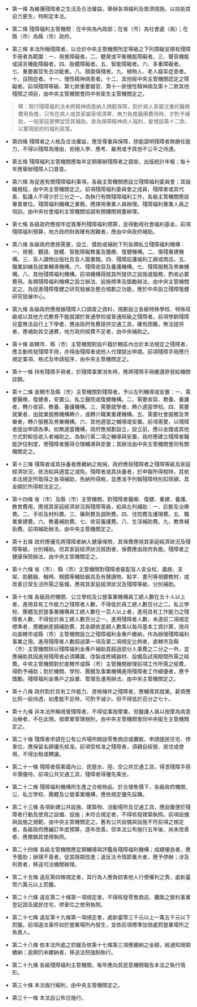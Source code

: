 * 第一條 為維護殘障者之生活及合法權益，舉辦各項福利及救濟措施，以扶助其自力更生，特制定本法。

* 第二條 殘障福利主管機關：在中央為內政部；在省（市）為社會處（局）；在縣（市）為縣（市）政府。

* 第三條 本法所稱殘障者，以合於中央主管機關所定等級之下列障礙並領有殘障手冊者為範圍：一、視覺障礙者。二、聽覺或平衡機能障礙者。三、聲音機能或語言機能障礙者。四、肢體障礙者。五、智能障礙者。六、多重障礙者。七、重要器官失去功能者。八、顏面傷殘者。九、植物人、老人癡呆症患者。十、自閉症者。十一、慢性精神病患者。十二、其他經中央主管機關認定之障礙者。前項殘障等級、第七款重要器官、第十一款慢性精神病及第十二款其他殘障之項目，由中央主管機關會同中央衛生主管機關定之。

> 釋：現行殘障福利法未將精神病患納入規範保障，對於病人家屬沈重的醫療費用負擔，只有在病人或其家屬家境清寒，無力負擔醫療費用時，才酌予補助，一般家庭更無從受其補助。故為保障精神病人福利，爰增設第十二款，以實現政府的福利政策。

* 第四條 殘障者之人格及合法權益，應受尊重與保障，除能證明殘障者無勝任能力，不得以殘障為理由，拒絕入學、應考、雇用或予其他不公平之待遇。

* 第五條 殘障福利主管機關應每年定期舉辦殘障者之調查，出版統計年報；每十年應舉辦殘障人口普查。

* 第六條 為促進有關殘障福利事項，各級主管機關應設立殘障福利委員會；其組織規程，由中央主管機關定之。前項殘障福利委員會之成員，殘障者或其代表、監護人不得少於三分之一。為執行有關殘障福利工作，各級主管機關應設專責單位。殘障福利機構之業務，應擇用專業人員辦理。殘障福利專業人員之培訓，由中央社會福利主管機關協調有關機關規畫辦理。

* 第七條 各級政府應按年從寬專列殘障福利預算，並得動用社會福利基金。前項殘障福利預算，地方政府財政確有困難者，應由中央政府補助。

* 第八條 各級政府應按需要，設立、獎助或補助下列各類私立殘障福利機構：一、視覺、聽語、肢體、智能障礙教養及醫療、復健機構。二、傷殘重建機構。三、盲人讀物出版社及盲人圖書館。四、殘障庇護福利工廠或商店。五、職業訓練及就業輔導機構。六、殘障收容及養護機構。七、殘障服務及育樂機構。八、其他殘障福利機構。前項機構得就其所提供之設施或服務，酌收必要費用。各類殘障福利機構之設立辦法、設施標準及獎勵辦法，由中央主管機關定之。為促進殘障復健之研究發展及整合規劃之功能，應於中央設立殘障復健研究發展中心。

* 第九條 各級政府應根據殘障人口調查之資料，規劃設立各級特殊學校、特殊班級或以其他方式教育不能就讀於普通學校或普通班級之殘障者。前項學齡殘障兒童無法自行上下學者，應由政府免費提供交通工具，確有困難，無法提供者，應補助其交通費，地方政府經費不足者，由中央補助之。

* 第十條 直轄市、縣（市）主管機關對設戶籍於轄區內合於本法規定之殘障者，應主動核發殘障手冊，亦得由殘障者或他人代理提出申請。前項殘障手冊應行規定事項、格式及申請程序，由中央主管機關定之。

* 第十一條 持有殘障手冊者，於殘障事實消失時，應將殘障手冊繳還原發給機關註銷。

* 第十二條 直轄市及縣（市）主管機關對殘障者，予以左列輔導或安置：一、需要醫療、復健者，安置公、私立醫院或復健機構。二、需要收容、教養、養護者，轉介收容、教養、養護機構。三、需要就學者，轉介適當學校。四、需要就業者，由就業服務機構轉介，或轉介職業重建機構。五、需要社會服務及育樂者，轉介服務及育樂機構。六、其他適當之輔導或安置。前項需要，以殘障者提出申請為準。如無適當機構，政府應規劃設立，設立前，應以金錢或其他方式對較低收入者補助之。為執行第二項之輔導與安置，政府應建立殘障者職能評估制度，使殘障者獲得合理輔導與安置；其辦法由中央主管機關會同有關機關定之。

* 第十三條 殘障者或其扶養者應繳納之稅捐，政府應按殘障者之殘障等級及家庭經濟狀況，依法給與適當之減免。殘障者或其扶養者，於申報所得稅時，其依本法規定所取得之各項補助，免納所得稅，並應准予列報殘障特別扣除額，其金額於所得稅法定之。

* 第十四條 省（市）及縣（市）主管機關，對殘障者醫療、復健、重建、養護、教育費用，應視其家庭經濟狀況與殘障等級，給與左列補助：一、診斷及治療費。二、手術及材料費。三、藥劑費及調劑費。四、住院費及護理費。五、職業重建費。六、教養補助費。七、收容養護費。八、生活補助費。九、教育補助費。前項補助辦法，由中央主管機關定之。

* 第十五條 政府應優先將殘障者納入健康保險，其保費應視其家庭經濟狀況及殘障等級，分別補助。但其家庭經濟狀況貧困者，保費應由政府負擔。殘障者之健康保險辦法，由中央主管機關定之。

* 第十六條 省（市）、縣（市）主管機關對殘障者裝配盲人安全杖、義肢、支架、助聽器、輪椅、眼鏡等輔助器具及有聲讀物、點字、書刊等視聽教材，或改善日常生活所需之裝備，應視其家庭經濟狀況及殘障等級，分別補助。

* 第十七條 各級政府機關、公立學校及公營事業機構員工總人數在五十人以上者，進用具有工作能力之殘障者人數，不得低於員工總人數百分之二。私立學校、團體及民營事業機構員工總人數在一百人以上者，進用具有工作能力之殘障者人數，不得低於員工總人數百分之一。進用殘障者人數，未達前二項規定標準者，應繳納差額補助費，其金額依差額人數乘以每月基本工資計算，按月向直轄市或縣（市）主管機關設立之殘障福利金專戶繳納，作為辦理殘障福利事業之用。進用殘障者人數超過第一項及第二項規定比例者，直轄市及縣（市）主管機關除以殘障福利金專戶補助其超過部分人事費之二分之一外，並應補助其因進用殘障者必須購置、改裝或修繕器材、設備及試用期間所需之經費。中央主管機關對於直轄市或縣（市）主管機關辦理前項工作所需之經費，得酌予補助；對於機關、學校、團體及事業機構進用殘障者工作績優者，應予獎勵。殘障福利金專戶之設置、管理及運用辦法，由中央主管機關定之。

* 第十八條 政府對於具有工作能力、資格條件之殘障者，應輔導其就業。薪資應比照一般待遇，如產能不足時，可酌予減少。但不得低於百分之七十。

* 第十九條 非本法所稱視覺殘障者，不得從事按摩業。但醫護人員以按摩為病患治療者，不在此限。按摩業管理規則，由中央主管機關會同中央衛生主管機關定之。

* 第二十條 殘障者申請在公有公共場所開設零售商店或攤販、申請國民住宅、停車位，應保留名額優先核准。前項受核准之殘障者，須親自經營、居住或使用，不得出租或轉讓。

* 第二十一條 殘障者搭乘國內公、民營水、陸、空公共交通工具，得憑殘障手冊半價優待。前項公共交通工具，殘障者得優先乘坐。

* 第二十二條 殘障福利機構所生產之合格物品，於合理售價下，各級政府機關、公、私立學校、團體及公營事業機構，應依規定優先採購。

* 第二十三條 各項新建公共設施、建築物、活動場所及交通工具，應設置便於殘障者行動及使用之設備、設施；未符合規定者，不得核發建築執照。前項設備與設施之規範，由中央主管機關定之。舊有公共設備與設施不符前項之規定者，各級政府應編訂年度預算，逐年改善。但本法公布施行五年後，尚未改善者，應撤銷其使用執照。

* 第二十四條 各級主管機關應定期輔導與評鑑各殘障福利機構；成績優良者，應予獎助；辦理不善者，促其限期改進；違反法令情節重大者，應予停辦；涉及刑責者，移送司法機關辦理。

* 第二十五條 違反第四條規定者，其行為人應負妨害他人行使權利之責，處新臺幣六萬元以上罰鍰。

* 第二十六條 違反第二十條第一項規定者，不得核發零售商店、攤販之營利事業登記證及國民住宅、停車位之使用執照。

* 第二十七條 違反第十九條第一項規定者，處新臺幣三千元以上一萬五千元以下罰鍰。前項違法事件如於營業場所內發生，並依前項標準加倍處罰營業場所之負責人。

* 第二十八條 依本法所處之罰鍰及依第十七條第三項應繳納之金額，經通知限期繳納；逾期仍未繳納者，移送法院強制執行。

* 第二十九條 各級殘障福利主管機關，每年應向其民意機關報告本法之執行情形。

* 第三十條 本法施行細則，由中央主管機關定之。

* 第三十一條 本法自公布日施行。

